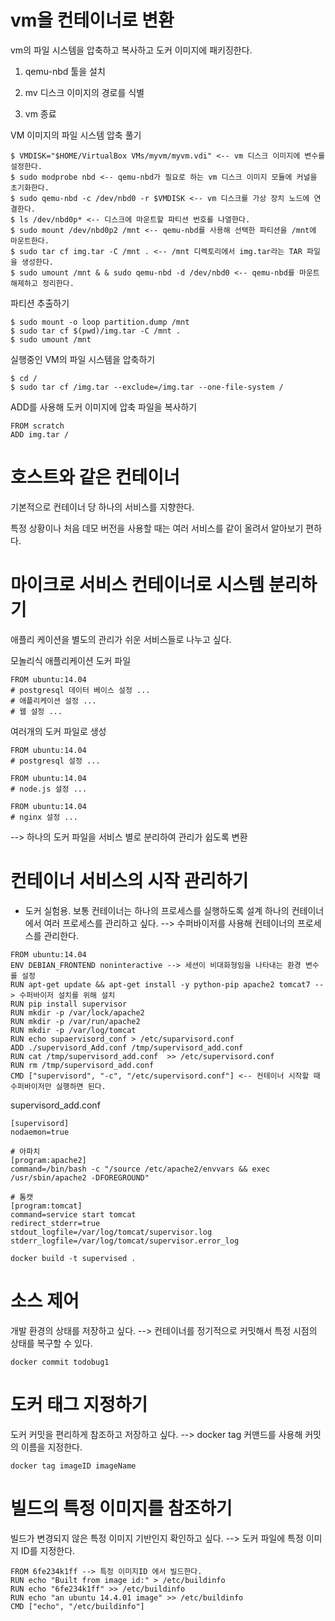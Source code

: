 # vm을 컨테이너로 변환
vm의 파일 시스템을 압축하고 복사하고 도커 이미지에 패키징한다.

1. qemu-nbd 툴을 설치

2. mv 디스크 이미지의 경로를 식별

3. vm 종료

VM 이미지의 파일 시스템 압축 풀기
```linux
$ VMDISK="$HOME/VirtualBox VMs/myvm/myvm.vdi" <-- vm 디스크 이미지에 변수를 설정한다.
$ sudo modprobe nbd <-- qemu-nbd가 필요로 하는 vm 디스크 이미지 모듈에 커널을 초기화한다.
$ sudo qemu-nbd -c /dev/nbd0 -r $VMDISK <-- vm 디스크를 가상 장치 노드에 연결한다.
$ ls /dev/nbd0p* <-- 디스크에 마운트할 파티션 번호를 나열한다.
$ sudo mount /dev/nbd0p2 /mnt <-- qemu-nbd를 사용해 선택한 파티션을 /mnt에 마운트한다.
$ sudo tar cf img.tar -C /mnt . <-- /mnt 디렉토리에서 img.tar라는 TAR 파일을 생성한다.
$ sudo umount /mnt & & sudo qemu-nbd -d /dev/nbd0 <-- qemu-nbd를 마운트 해제하고 정리한다.
```

파티션 추출하기
```linux
$ sudo mount -o loop partition.dump /mnt
$ sudo tar cf $(pwd)/img.tar -C /mnt .
$ sudo umount /mnt
```

실행중인 VM의 파일 시스템을 압축하기
```linux
$ cd /
$ sudo tar cf /img.tar --exclude=/img.tar --one-file-system /
```

ADD를 사용해 도커 이미지에 압축 파일을 복사하기
```linux
FROM scratch
ADD img.tar /
```


# 호스트와 같은 컨테이너

기본적으로 컨테이너 당 하나의 서비스를 지향한다.

특정 상황이나 처음 데모 버전을 사용할 때는 여러 서비스를 같이 올려서 알아보기 편하다.


# 마이크로 서비스 컨테이너로 시스템 분리하기

애플리 케이션을 별도의 관리가 쉬운 서비스들로 나누고 싶다.

모놀리식 애플리케이션 도커 파일
```linux
FROM ubuntu:14.04
# postgresql 데이터 베이스 설정 ...
# 애플리케이션 설정 ...
# 웹 설정 ...
```

여러개의 도커 파일로 생성

```linux
FROM ubuntu:14.04
# postgresql 설정 ...
```

```linux
FROM ubuntu:14.04
# node.js 설정 ...
```

```inux
FROM ubuntu:14.04
# nginx 설정 ...
```

--> 하나의 도커 파일을 서비스 별로 분리하여 관리가 쉽도록 변환

# 컨테이너 서비스의 시작 관리하기
* 도커 실험용. 보통 컨테이너는 하나의 프로세스를 실행하도록 설계
하나의 컨테이너에서 여러 프로세스를 관리하고 싶다. --> 수퍼바이저를 사용해 컨테이너의 프로세스를 관리한다.

```linux
FROM ubuntu:14.04
ENV DEBIAN_FRONTEND noninteractive --> 세션이 비대화형임을 나타내는 환경 변수를 설정
RUN apt-get update && apt-get install -y python-pip apache2 tomcat7 --> 수퍼바이저 설치를 위해 설치
RUN pip install supervisor
RUN mkdir -p /var/lock/apache2
RUN mkdir -p /var/run/apache2
RUN mkdir -p /var/log/tomcat
RUN echo supaervisord_conf > /etc/suparvisord.conf
ADD ./supervisord_Add.conf /tmp/supervisord_add.conf
RUN cat /tmp/supervisord_add.conf  >> /etc/supervisord.conf
RUN rm /tmp/supervisord_add.conf
CMD ["supervisord", "-c", "/etc/supervisord.conf"] <-- 컨테이너 시작할 때 수퍼바이저만 실행하면 된다.
```

supervisord_add.conf
```linux
[supervisord]
nodaemon=true

# 아파치
[program:apache2]
command=/bin/bash -c "/source /etc/apache2/envvars && exec /usr/sbin/apache2 -DFOREGROUND"

# 톰캣
[program:tomcat]
command=service start tomcat
redirect_stderr=true
stdout_logfile=/var/log/tomcat/supervisor.log
stderr_logfile=/var/log/tomcat/supervisor.error_log
```

```linux
docker build -t supervised .
```

# 소스 제어
개발 환경의 상태를 저장하고 싶다. --> 컨테이너를 정기적으로 커밋해서 특정 시점의 상태를 복구할 수 있다.

```linux
docker commit todobug1
```

#  도커 태그 지정하기
도커 커밋을 편리하게 참조하고 저장하고 싶다. --> docker tag 커맨드를 사용해 커밋의 이름을 지정한다.

```linux
docker tag imageID imageName
```

# 빌드의 특정 이미지를 참조하기
빌드가 변경되지 않은 특정 이미지 기반인지 확인하고 싶다. --> 도커 파일에 특정 이미지 ID를 지정한다.

```linux
FROM 6fe234k1ff --> 특정 이미지ID 에서 빌드한다.
RUN echo "Built from image id:" > /etc/buildinfo
RUN echo "6fe234k1ff" >> /etc/buildinfo
RUN echo "an ubuntu 14.4.01 image" >> /etc/buildinfo
CMD ["echo", "/etc/buildinfo"]
```
